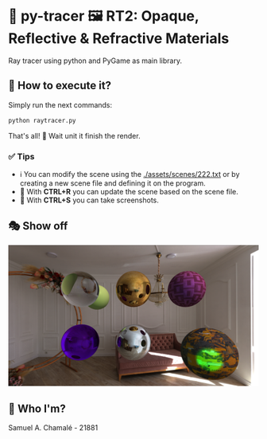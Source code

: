 # 🐍 py-tracer 🖼️ RT2: Opaque, Reflective & Refractive Materials

Ray tracer using python and PyGame as main library.

## 🚀 How to execute it?

Simply run the next commands:

``` bash
python raytracer.py
```

That's all! 🎉 Wait unit it finish the render.

### ✅ Tips

- ℹ️ You can modify the scene using the [./assets/scenes/222.txt](./assets/scenes/222.txt) or by creating a new scene file and defining it on the program.
- 🧠 With **CTRL+R** you can update the scene based on the scene file.
- 🧠 With **CTRL+S** you can take screenshots.

## 🎭 Show off

![image](./assets/screenshots/showoff.png)

## 🫠 Who I'm?

Samuel A. Chamalé - 21881
